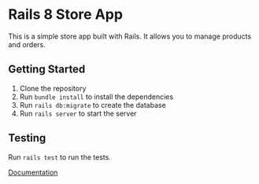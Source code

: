 # Rails 8 Store App

This is a simple store app built with Rails. It allows you to manage products and orders.

## Getting Started

1. Clone the repository
2. Run `bundle install` to install the dependencies
3. Run `rails db:migrate` to create the database
4. Run `rails server` to start the server

## Testing

Run `rails test` to run the tests.

[Documentation](https://guides.rubyonrails.org/getting_started.html#instance-variables)
